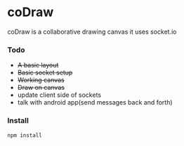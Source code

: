 # coDraw

coDraw is a collaborative drawing canvas
it uses socket.io

### Todo
 - ~~A basic layout~~
 - ~~Basic socket setup~~
 - ~~Working canvas~~
 - ~~Draw on canvas~~ 
 - update client side of sockets
 - talk with android app(send messages back and forth)
### Install

 `npm install` 
